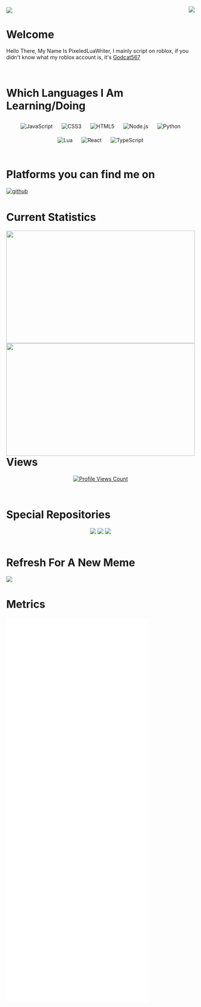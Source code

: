 #
<img align="right" height="200" src="https://media.giphy.com/media/ao9DUiTKH60XS/giphy.gif"/>
<img align="center" height="200" src="https://cdn.discordapp.com/attachments/909780383728545844/920737352522022932/robo_boogie.gif"/>

# Welcome  
Hello There, My Name Is PixeledLuaWriter, I mainly script on roblox, if you didn't know what my roblox account is, it's [Godcat567](https://roblox.com/users/335228723/profile)  
  

<br/>  



# Which Languages I Am Learning/Doing

<div align="center" style="border: 0 solid #e5e7eb; border-radius: 6px 6px;">  
    <img style="margin: 10px" src="https://profilinator.rishav.dev/skills-assets/javascript-original.svg" alt="JavaScript" height="50" />  
    <img style="margin: 10px" src="https://profilinator.rishav.dev/skills-assets/css3-original-wordmark.svg" alt="CSS3" height="50" />  
    <img style="margin: 10px" src="https://profilinator.rishav.dev/skills-assets/html5-original-wordmark.svg" alt="HTML5" height="50" />  
    <img style="margin: 10px" src="https://profilinator.rishav.dev/skills-assets/nodejs-original-wordmark.svg" alt="Node.js" height="50" />  
    <img style="margin: 10px" src="https://profilinator.rishav.dev/skills-assets/python-original.svg" alt="Python" height="50" />  
    <img style="margin: 10px" src="https://upload.wikimedia.org/wikipedia/commons/c/cf/Lua-Logo.svg" alt="Lua" height="50" />
    <img style="margin: 10px" src="https://profilinator.rishav.dev/skills-assets/react-original-wordmark.svg" alt="React" height="50" />
    <img style="margin: 10px" src="https://profilinator.rishav.dev/skills-assets/typescript-original.svg" alt="TypeScript" height="50" />
</div>  

<br/>  



# Platforms you can find me on  
<a href="https://github.com/PixeledLuaWriter" target="_blank">
<img src=https://img.shields.io/badge/github-%2324292e.svg?&style=for-the-badge&logo=github&logoColor=white alt=github style="margin-bottom: 5px;" />
</a>  
  

<br/>  



# Current Statistics
<div align="center">
  <img src="https://github-readme-stats.vercel.app/api?username=PixeledLuaWriter&show_icons=true&count_private=true&hide_border=true&bg_color=62,af00fa,0a00af&text_color=aff" align="left" style="width: 100%" height="300" />
  <img src="https://github-readme-stats.vercel.app/api/top-langs/?username=PixeledLuaWriter&hide_border=true&bg_color=62,af00aa,00008f&text_color=00ffff" align="left" style="width: 100%" height="300" />
</div>

<br />

# Views

<a href="https://github.com/PixeledLuaWriter">
  <p align="center">
    <img src="https://komarev.com/ghpvc/?username=pixeledluawriter" alt="Profile Views Count">
  </p>
</a>

<br />

# Special Repositories

<div align="center">
  <img src="https://github-readme-stats.vercel.app/api/pin?username=pixeledluawriter&repo=PixeledLuaWriter.github.io&show_owner=false&bg_color=62,323232,646464,1a1a1a&text_color=aff"/>
  <img src="https://github-readme-stats.vercel.app/api/pin?username=pixeledluawriter&repo=RbxChatLoggerModules&show_owner=false&bg_color=62,323232,646464,1a1a1a&text_color=aff"/>
  <img src="https://github-readme-stats.vercel.app/api/pin?username=anuraghazra&repo=github-readme-stats&show_owner=false&bg_color=62,323232,646464,1a1a1a&text_color=aff"/>
</div>

<br />

# Refresh For A New Meme

<img height="400" src="https://memer-api.live/randommeme"/>
<br />

# Metrics

![Metrics](/github-metrics.svg)
